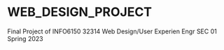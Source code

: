 # WEB_DESIGN_PROJECT
 Final Project of INFO6150 32314 Web Design/User Experien Engr SEC 01 Spring 2023 
